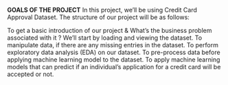 **GOALS OF THE PROJECT**
In this project, we’ll be using Credit Card Approval Dataset. The structure of our project will be as follows:

To get a basic introduction of our project & What’s the business problem associated with it ?
We’ll start by loading and viewing the dataset.
To manipulate data, if there are any missing entries in the dataset.
To perform exploratory data analysis (EDA) on our dataset.
To pre-process data before applying machine learning model to the dataset.
To apply machine learning models that can predict if an individual’s application for a credit card will be accepted or not.
